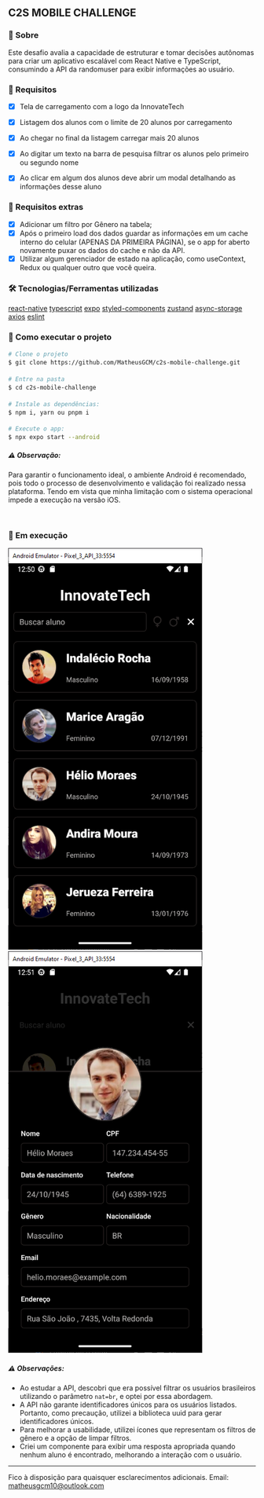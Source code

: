 ## C2S MOBILE CHALLENGE

### 🤔 Sobre
Este desafio avalia a capacidade de estruturar e tomar decisões autônomas para criar um aplicativo escalável com React Native e TypeScript, consumindo a API da randomuser para exibir informações ao usuário.

### 📘 Requisitos

- [x] Tela de carregamento com a logo da InnovateTech
- [x] Listagem dos alunos com o limite de 20 alunos por carregamento
- [x] Ao chegar no final da listagem carregar mais 20 alunos
- [x] Ao digitar um texto na barra de pesquisa filtrar os alunos pelo primeiro ou segundo nome
- [x] Ao clicar em algum dos alunos deve abrir um modal detalhando as informações desse aluno


### 📙 Requisitos extras

- [x] Adicionar um filtro por Gênero na tabela;
- [x] Após o primeiro load dos dados guardar as informações em um cache interno do celular (APENAS DA PRIMEIRA PÁGINA), se o app for aberto novamente puxar os dados do cache e não da API.
- [x] Utilizar algum gerenciador de estado na aplicação, como useContext, Redux ou qualquer outro que você queira.

### 🛠 Tecnologias/Ferramentas utilizadas

[react-native]
[typescript]
[expo]
[styled-components]
[zustand]
[async-storage]
[axios]
[eslint]


### 🚀 Como executar o projeto

```bash
# Clone o projeto
$ git clone https://github.com/MatheusGCM/c2s-mobile-challenge.git

# Entre na pasta
$ cd c2s-mobile-challenge

# Instale as dependências:
$ npm i, yarn ou pnpm i

# Execute o app:
$ npx expo start --android
```
##### ⚠ Observação:
Para garantir o funcionamento ideal, o ambiente Android é recomendado, pois todo o processo de desenvolvimento e validação foi realizado nessa plataforma. Tendo em vista que minha limitação com o sistema operacional impede a execução na versão iOS.

<br/>

### 📱 Em execução
![alt text](./assets/home-screen.png)![alt text](./assets/modal.png)

##### ⚠ Observações:
 - Ao estudar a API, descobri que era possível filtrar os usuários brasileiros utilizando o parâmetro ``nat=br``, e optei por essa abordagem.
 - A API não garante identificadores únicos para os usuários listados. Portanto, como precaução, utilizei a biblioteca uuid para gerar identificadores únicos.
 - Para melhorar a usabilidade, utilizei ícones que representam os filtros de gênero e a opção de limpar filtros.
 - Criei um componente para exibir uma resposta apropriada quando nenhum aluno é encontrado, melhorando a interação com o usuário.

 ---

 Fico à disposição para quaisquer esclarecimentos adicionais.
 Email: matheusgcm10@outlook.com

[typescript]: https://www.typescriptlang.org/
[eslint]: https://eslint.org/
[react-native]: https://reactnative.dev/
[expo]: https://expo.dev/
[styled-components]: https://styled-components.com/
[axios]: https://axios-http.com/
[async-storage]: https://docs.expo.dev/versions/latest/sdk/async-storage/
[zustand]: https://zustand-demo.pmnd.rs/

